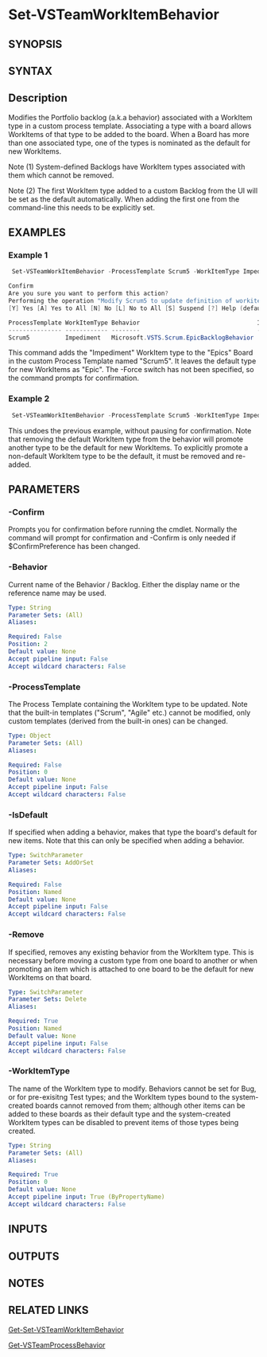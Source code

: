 <!-- #include "./common/header.md" -->

# Set-VSTeamWorkItemBehavior

## SYNOPSIS

<!-- #include "./synopsis/Set-VSTeamWorkItemBehavior.md" -->

## SYNTAX

## Description

Modifies the Portfolio backlog (a.k.a behavior) associated with a WorkItem type in a custom process template. Associating a type with a board allows WorkItems of that type to be added to the board. When a Board has more than one associated type, one of the types is nominated as the default for new WorkItems.

Note (1) System-defined Backlogs have WorkItem types associated with them which cannot be removed.

Note (2) The first WorkItem type added to a custom Backlog from the UI will be set as the default automatically. When adding the first one from the command-line this needs to be explicitly set.

## EXAMPLES

### Example 1

```powershell
 Set-VSTeamWorkItemBehavior -ProcessTemplate Scrum5 -WorkItemType Impediment -Behavior Epics

Confirm
Are you sure you want to perform this action?
Performing the operation "Modify Scrum5 to update definition of workitem type" on target "Impediment".
[Y] Yes [A] Yes to All [N] No [L] No to All [S] Suspend [?] Help (default is "Yes"): y

ProcessTemplate WorkItemType Behavior                                 IsDefault
--------------- ------------ --------                                 ---------
Scrum5          Impediment   Microsoft.VSTS.Scrum.EpicBacklogBehavior     False
```
This command adds the "Impediment" WorkItem type to the "Epics" Board in the custom Process Template named "Scrum5". It leaves the default type for new WorkItems as "Epic". The -Force switch has not been specified, so the command prompts for confirmation.


### Example 2

```powershell
 Set-VSTeamWorkItemBehavior -ProcessTemplate Scrum5 -WorkItemType Impediment -Remove -force

```
This undoes the previous example, without pausing for confirmation. Note that removing the default WorkItem type from the behavior will promote another type to be the default for new WorkItems. To explicitly promote a non-default WorkItem type to be the default, it must be removed and re-added.

## PARAMETERS

### -Confirm

Prompts you for confirmation before running the cmdlet. Normally the command will prompt for confirmation and -Confirm is only needed if \$ConfirmPreference has been changed.

<!-- #include "./params/force.md" -->

### -Behavior

Current name of the Behavior / Backlog. Either the display name or the reference name may be used.

```yaml
Type: String
Parameter Sets: (All)
Aliases:

Required: False
Position: 2
Default value: None
Accept pipeline input: False
Accept wildcard characters: False
```

### -ProcessTemplate

The Process Template containing the WorkItem type to be updated. Note that the built-in templates ("Scrum", "Agile" etc.) cannot be modified, only custom templates (derived from the built-in ones) can be changed.

```yaml
Type: Object
Parameter Sets: (All)
Aliases:

Required: False
Position: 0
Default value: None
Accept pipeline input: False
Accept wildcard characters: False
```

### -IsDefault
If specified when adding a behavior, makes that type the board's default for new items. Note that this can only be specified when adding a behavior.

```yaml
Type: SwitchParameter
Parameter Sets: AddOrSet
Aliases:

Required: False
Position: Named
Default value: None
Accept pipeline input: False
Accept wildcard characters: False
```

### -Remove
If specified, removes any existing behavior from the WorkItem type. This is necessary before moving a custom type from one board to another or when promoting an item which is attached to one board to be the default for new WorkItems on that board.

```yaml
Type: SwitchParameter
Parameter Sets: Delete
Aliases:

Required: True
Position: Named
Default value: None
Accept pipeline input: False
Accept wildcard characters: False
```

### -WorkItemType
The name of the WorkItem type to modify. Behaviors cannot be set for Bug, or for pre-exisitng Test types; and the WorkItem types bound to the system-created boards cannot removed from them; although other items can be added to these boards as their default type and the system-created WorkItem types can be disabled to prevent items of those types being created.

```yaml
Type: String
Parameter Sets: (All)
Aliases:

Required: True
Position: 0
Default value: None
Accept pipeline input: True (ByPropertyName)
Accept wildcard characters: False
```

<!-- #include "./params/whatIf.md" -->

## INPUTS

## OUTPUTS

## NOTES

## RELATED LINKS

[Get-Set-VSTeamWorkItemBehavior](Get-Set-VSTeamWorkItemBehavior.md)

[Get-VSTeamProcessBehavior](Get-VSTeamProcessBehavior.md)
